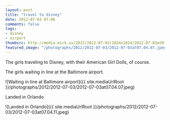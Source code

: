 ```yaml
---
layout: post
title: "travel to disney"
date: 2012-07-03 07:06
comments: false
tags: 
- disney
- airport
thumbsrc: http://media.eick.us/2012/2012-07-03/1024x1024/2012-07-03at07.04.11.jpeg
featured_image: "/photographs/2012/2012-07-03/2012-07-03at07.04.07.jpeg"
---
```

The girls traveling to Disney, with their American Girl Dolls, of course.

The girls waiting in line at the Baltimore airport.

![Waiting in line at Baltimore airport]({{ site.mediaUrlRoot }}/photographs/2012/2012-07-03/2012-07-03at07.04.07.jpeg)


Landed in Orlando

![Landed in Orlando]({{ site.mediaUrlRoot }}/photographs/2012/2012-07-03/2012-07-03at07.04.11.jpeg)



